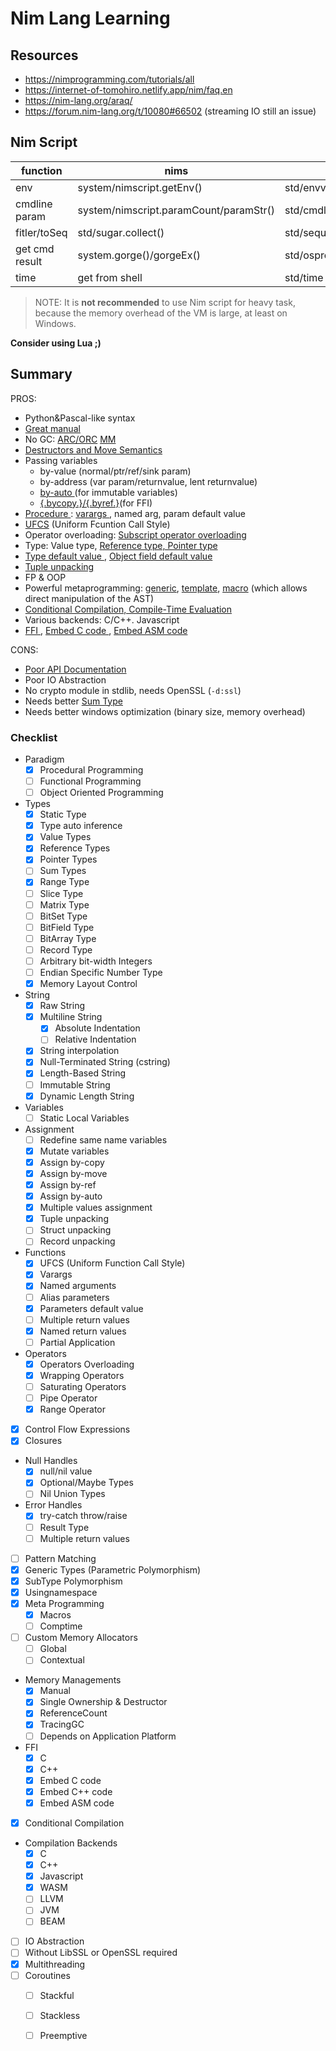 # Nim Lang Learning

## Resources

- https://nimprogramming.com/tutorials/all
- https://internet-of-tomohiro.netlify.app/nim/faq.en
- https://nim-lang.org/araq/
- https://forum.nim-lang.org/t/10080#66502 (streaming IO still an issue)

## Nim Script

| function       | nims                                   | nim                               |
|----------------|----------------------------------------|-----------------------------------|
| env            | system/nimscript.getEnv()              | std/envvar.getEnv()               |
| cmdline param  | system/nimscript.paramCount/paramStr() | std/cmdline.paramCount/paramStr() |
| fitler/toSeq   | std/sugar.collect()                    | std/sequtils                      |
| get cmd result | system.gorge()/gorgeEx()               | std/osproc                        |
| time           | get from shell                         | std/time                          |

> NOTE:
It is **not recommended** to use Nim script for heavy task, because the memory overhead of the VM is large, at least on Windows.

__Consider using Lua ;)__

## Summary

PROS:
- Python&Pascal-like syntax
- [Great manual](https://nim-lang.org/docs/manual.html)
- No GC: [ARC/ORC](https://nim-lang.org/blog/2020/10/15/introduction-to-arc-orc-in-nim.html) [MM](https://nim-lang.github.io/Nim/mm.html)
- [Destructors and Move Semantics](https://nim-lang.org/docs/destructors.html)
- Passing variables 
    - by-value (normal/ptr/ref/sink param)
    - by-address (var param/returnvalue, lent returnvalue)
    - [ by-auto ](https://forum.nim-lang.org/t/9663#63579) (for immutable variables)
    - [ {.bycopy.}/{.byref.}](https://nim-lang.org/docs/manual.html#foreign-function-interface-bycopy-pragma)(for FFI)
- [ Procedure ](https://nim-lang.org/docs/manual.html#procedures): [ varargs ](https://nim-lang.org/docs/manual.html#types-varargs), named arg, param default value
- [UFCS](https://nim-lang.github.io/Nim/manual.html#procedures-method-call-syntax) (Uniform Fcuntion Call Style)
- Operator overloading: [Subscript operator overloading](https://nim-lang.github.io/Nim/manual.html#procedures-overloading-of-the-subscript-operator)
- Type: Value type, [ Reference type, Pointer type ](https://nim-lang.org/docs/manual.html#types-reference-and-pointer-types)
- [ Type default value ](https://nim-lang.org/docs/manual.html#statements-and-expressions-var-statement), [ Object field default value ](https://nim-lang.org/docs/manual.html#types-default-values-for-object-fields)
- [ Tuple unpacking ](https://nim-lang.org/docs/manual.html#statements-and-expressions-tuple-unpacking)
- FP & OOP
- Powerful metaprogramming: [generic](https://nim-lang.github.io/Nim/manual.html#generics), [template](https://nim-lang.github.io/Nim/manual.html#templates), [macro](https://nim-lang.org/docs/macros.html#the-ast-in-nim) (which allows direct manipulation of the AST)
- [ Conditional Compilation, Compile-Time Evaluation ](https://nim-lang.org/docs/nimc.html#compiler-usage-compileminustime-symbols)
- Various backends: C/C++. Javascript
- [ FFI ](https://nim-lang.org/docs/manual.html#foreign-function-interface-importc-pragma), [ Embed C code ](https://nim-lang.org/docs/manual.html#implementation-specific-pragmas-emit-pragma), [ Embed ASM code ](https://nim-lang.org/docs/manual.html#statements-and-expressions-assembler-statement)

CONS:
- [ Poor API Documentation ](https://nim-lang.org/docs/lib.html)
- Poor IO Abstraction
- No crypto module in stdlib, needs OpenSSL (`-d:ssl`)
- Needs better [Sum Type](https://github.com/nim-lang/RFCs/issues/548)
- Needs better windows optimization (binary size, memory overhead)


### Checklist

- Paradigm
    - [x] Procedural Programming
    - [ ] Functional Programming
    - [ ] Object Oriented Programming
- Types
    - [x] Static Type
    - [x] Type auto inference
    - [x] Value Types
    - [x] Reference Types
    - [x] Pointer Types
    - [ ] Sum Types
    - [x] Range Type
    - [ ] Slice Type
    - [ ] Matrix Type
    - [ ] BitSet Type
    - [ ] BitField Type
    - [ ] BitArray Type
    - [ ] Record Type
    - [ ] Arbitrary bit-width Integers
    - [ ] Endian Specific Number Type
    - [x] Memory Layout Control
- String
    - [x] Raw String
    - [x] Multiline String
        - [x] Absolute Indentation 
        - [ ] Relative Indentation 
    - [x] String interpolation
    - [x] Null-Terminated String (cstring)
    - [x] Length-Based String
    - [ ] Immutable String
    - [x] Dynamic Length String
- Variables 
    - [ ] Static Local Variables
- Assignment
    - [ ] Redefine same name variables
    - [x] Mutate variables
    - [x] Assign by-copy
    - [x] Assign by-move
    - [x] Assign by-ref
    - [x] Assign by-auto
    - [x] Multiple values assignment
    - [x] Tuple unpacking
    - [ ] Struct unpacking
    - [ ] Record unpacking
- Functions
    - [x] UFCS (Uniform Function Call Style)
    - [x] Varargs
    - [x] Named arguments
    - [ ] Alias parameters
    - [x] Parameters default value
    - [ ] Multiple return values
    - [x] Named return values
    - [ ] Partial Application
- Operators
    - [x] Operators Overloading
    - [x] Wrapping Operators
    - [ ] Saturating Operators
    - [ ] Pipe Operator
    - [x] Range Operator
- [x] Control Flow Expressions
- [x] Closures
- Null Handles
    - [x] null/nil value
    - [x] Optional/Maybe Types
    - [ ] Nil Union Types
- Error Handles
    - [x] try-catch throw/raise
    - [ ] Result Type
    - [ ] Multiple return values
- [ ] Pattern Matching
- [x] Generic Types (Parametric Polymorphism)
- [x] SubType Polymorphism
- [x] Usingnamespace
- [x] Meta Programming
    - [x] Macros
    - [ ] Comptime
- [ ] Custom Memory Allocators
    - [ ] Global
    - [ ] Contextual
- Memory Managements
    - [x] Manual 
    - [x] Single Ownership & Destructor
    - [x] ReferenceCount
    - [x] TracingGC
    - [ ] Depends on Application Platform
- FFI
    - [x] C
    - [x] C++
    - [x] Embed C code
    - [x] Embed C++ code
    - [x] Embed ASM code
- [x] Conditional Compilation
- Compilation Backends
    - [x] C
    - [x] C++
    - [x] Javascript
    - [x] WASM
    - [ ] LLVM
    - [ ] JVM
    - [ ] BEAM
- [ ] IO Abstraction
- [ ] Without LibSSL or OpenSSL required
- [x] Multithreading
- [ ] Coroutines
    - [ ] Stackful
    - [ ] Stackless
    - [ ] Preemptive

